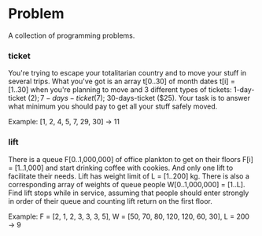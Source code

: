 Problem
======

A collection of programming problems.

### ticket

You're trying to escape your totalitarian country and to move your stuff
in several trips. What you've got is an array t[0..30] of month dates t[i] = [1..30]
when you're planning to move and 3 different types of tickets: 1-day-ticket ($2);
7-days-ticket ($7); 30-days-ticket ($25). Your task is to answer what minimum
you should pay to get all your stuff safely moved.

Example: [1, 2, 4, 5, 7, 29, 30] → 11

### lift

There is a queue F[0..1,000,000] of office plankton to get on their floors F[i] = [1..1,000]
and start drinking coffee with cookies. And only one lift to facilitate their needs.
Lift has weight limit of L = [1..200] kg. There is also a corresponding array of
weights of queue people W[0..1,000,000] = [1..L]. Find lift stops while in service,
assuming that people should enter strongly in order of their queue
and counting lift return on the first floor.

Example: F = [2, 1, 2, 3, 3, 3, 5], W = [50, 70, 80, 120, 120, 60, 30], L = 200 → 9
